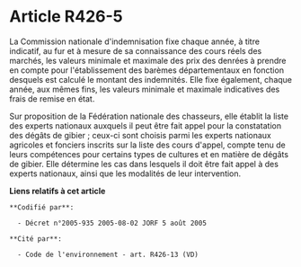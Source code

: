 # Article R426-5

La Commission nationale d'indemnisation fixe chaque année, à titre indicatif, au fur et à mesure de sa connaissance des cours
réels des marchés, les valeurs minimale et maximale des prix des denrées à prendre en compte pour l'établissement des barèmes
départementaux en fonction desquels est calculé le montant des indemnités. Elle fixe également, chaque année, aux mêmes fins,
les valeurs minimale et maximale indicatives des frais de remise en état.

Sur proposition de la Fédération nationale des chasseurs, elle établit la liste des experts nationaux auxquels il peut être
fait appel pour la constatation des dégâts de gibier ; ceux-ci sont choisis parmi les experts nationaux agricoles et fonciers
inscrits sur la liste des cours d'appel, compte tenu de leurs compétences pour certains types de cultures et en matière de
dégâts de gibier. Elle détermine les cas dans lesquels il doit être fait appel à des experts nationaux, ainsi que les
modalités de leur intervention.

**Liens relatifs à cet article**

	**Codifié par**:

	  - Décret n°2005-935 2005-08-02 JORF 5 août 2005

	**Cité par**:

	  - Code de l'environnement - art. R426-13 (VD)
